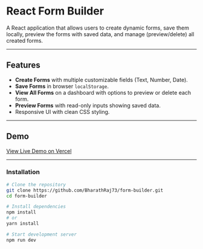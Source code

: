 # React Form Builder

A React application that allows users to create dynamic forms, save them locally, preview the forms with saved data, and manage (preview/delete) all created forms.

---

## Features

- **Create Forms** with multiple customizable fields (Text, Number, Date).
- **Save Forms** in browser `localStorage`.
- **View All Forms** on a dashboard with options to preview or delete each form.
- **Preview Forms** with read-only inputs showing saved data.
- Responsive UI with clean CSS styling.

---

## Demo

[View Live Demo on Vercel](https://formbuilder-chi.vercel.app/)  

---

### Installation

```bash
# Clone the repository
git clone https://github.com/BharathRaj73/form-builder.git
cd form-builder

# Install dependencies
npm install
# or
yarn install

# Start development server
npm run dev
